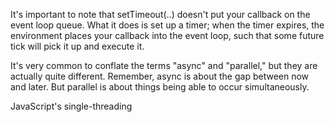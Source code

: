 It's important to note that setTimeout(..) doesn't put your callback on the event loop queue. What it does is set up a timer; when the timer expires, the environment places your callback into the event loop, such that some future tick will pick it up and execute it.

It's very common to conflate the terms "async" and "parallel," but they are actually quite different. Remember, async is about the gap between now and later. But parallel is about things being able to occur simultaneously.

JavaScript's single-threading

